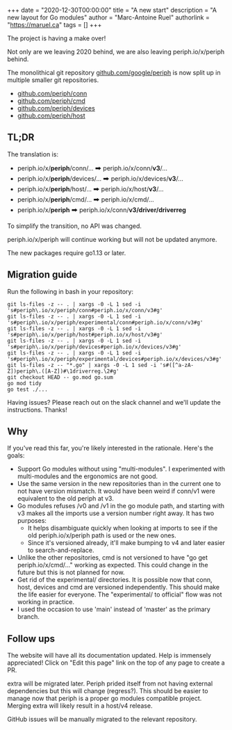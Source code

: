 +++
date = "2020-12-30T00:00:00"
title = "A new start"
description = "A new layout for Go modules"
author = "Marc-Antoine Ruel"
authorlink = "https://maruel.ca"
tags = []
+++

The project is having a make over!

Not only are we leaving 2020 behind, we are also leaving periph.io/x/periph behind.

<!--more-->

The monolithical git repository
[github.com/google/periph](https://github.com/google/periph) is now split up in
multiple smaller git repositories.

*   [github.com/periph/conn](https://github.com/periph/conn)
*   [github.com/periph/cmd](https://github.com/periph/cmd)
*   [github.com/periph/devices](https://github.com/periph/devices)
*   [github.com/periph/host](https://github.com/periph/host)

## TL;DR

The translation is:

*   periph.io/x/**periph**/conn/... 🠲 periph.io/x/conn/**v3**/...
*   periph.io/x/**periph**/devices/... 🠲 periph.io/x/devices/**v3**/...
*   periph.io/x/**periph**/host/... 🠲 periph.io/x/host/**v3**/...
*   periph.io/x/**periph**/cmd/... 🠲 periph.io/x/cmd/...
*   periph.io/x/**periph** 🠲 periph.io/x/conn/**v3/driver/driverreg**

To simplify the transition, no API was changed.

periph.io/x/periph will continue working but will not be updated anymore.

The new packages require go1.13 or later.

## Migration guide

Run the following in bash in your repository:

```
git ls-files -z -- . | xargs -0 -L 1 sed -i 's#periph\.io/x/periph/conn#periph.io/x/conn/v3#g'
git ls-files -z -- . | xargs -0 -L 1 sed -i 's#periph\.io/x/periph/experimental/conn#periph.io/x/conn/v3#g'
git ls-files -z -- . | xargs -0 -L 1 sed -i 's#periph\.io/x/periph/host#periph.io/x/host/v3#g'
git ls-files -z -- . | xargs -0 -L 1 sed -i 's#periph\.io/x/periph/devices#periph.io/x/devices/v3#g'
git ls-files -z -- . | xargs -0 -L 1 sed -i 's#periph\.io/x/periph/experimental/devices#periph.io/x/devices/v3#g'
git ls-files -z -- "*.go" | xargs -0 -L 1 sed -i 's#([^a-zA-Z])periph\.([A-Z])#\1driverreg.\2#g'
git checkout HEAD -- go.mod go.sum
go mod tidy
go test ./...
```

Having issues? Please reach out on the slack channel and we'll update the
instructions. Thanks!

## Why

If you've read this far, you're likely interested in the rationale. Here's the
goals:

* Support Go modules without using "multi-modules". I experimented with
  multi-modules and the ergonomics are not good.
* Use the same version in the new repositories than in the current one to not
  have version mismatch. It would have been weird if conn/v1 were equivalent to
  the old periph at v3.
* Go modules refuses /v0 and /v1 in the go module path, and starting with
	v3 makes all the imports use a version number right away. It has two
	purposes:
  * It helps disambiguate quickly when looking at imports to see if the
    old periph.io/x/periph path is used or the new ones.
  * Since it's versioned already, it'll make bumping to v4 and later
    easier to search-and-replace.
* Unlike the other repositories, cmd is not versioned to have "go get
  periph.io/x/cmd/..." working as expected. This could change in the future but
  this is not planned for now.
* Get rid of the experimental/ directories. It is possible now that conn, host,
  devices and cmd are versioned independently. This should make the life easier
  for everyone. The "experimental/ to official" flow was not working in
  practice.
* I used the occasion to use 'main' instead of 'master' as the primary branch.

## Follow ups

The website will have all its documentation updated. Help is immensely
appreciated! Click on "Edit this page" link on the top of any page to create a
PR.

extra will be migrated later. Periph prided itself from not having external
dependencies but this will change (regress?). This should be easier to manage
now that periph is a proper go modules compatible project. Merging extra will
likely result in a host/v4 release.

GitHub issues will be manually migrated to the relevant repository.
